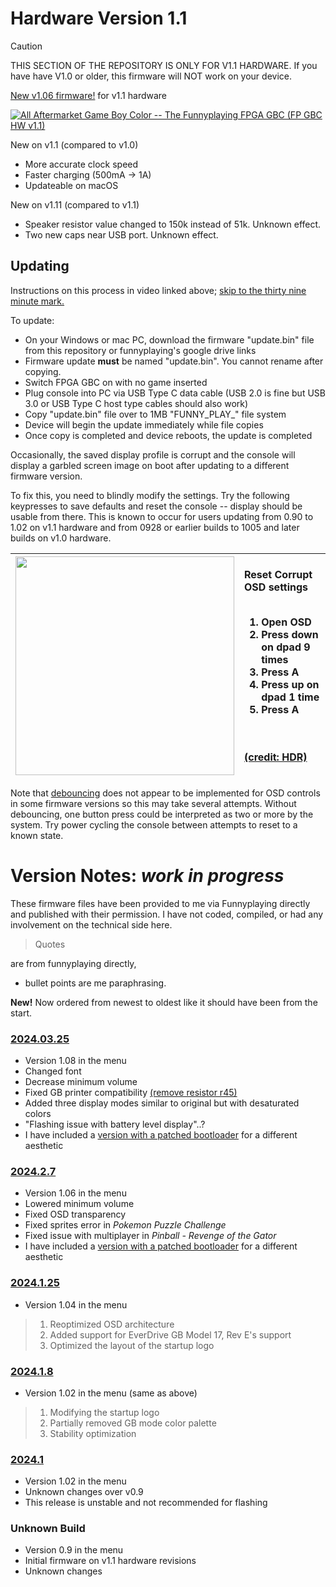 # Hardware Version 1.1

> [!CAUTION]
> THIS SECTION OF THE REPOSITORY IS ONLY FOR V1.1 HARDWARE. If you have have V1.0 or older, this firmware will NOT work on your device. 

[New v1.06 firmware!](2024.2.7/patched_bootlogo) for v1.1 hardware 

[![All Aftermarket Game Boy Color -- The Funnyplaying FPGA GBC (FP GBC HW v1.1)](https://img.youtube.com/vi/YM7wYx_SsRY/0.jpg)](https://www.youtube.com/watch?v=YM7wYx_SsRY)

New on v1.1 (compared to v1.0)
* More accurate clock speed
* Faster charging (500mA -> 1A)
* Updateable on macOS

New on v1.11 (compared to v1.1)
* Speaker resistor value changed to 150k instead of 51k. Unknown effect.
* Two new caps near USB port. Unknown effect. 
 
## Updating

Instructions on this process in video linked above; [skip to the thirty nine minute mark.](https://youtu.be/YM7wYx_SsRY&t=2341)

To update: 
* On your Windows or mac PC, download the firmware "update.bin" file from this repository or funnyplaying's google drive links
* Firmware update **must** be named "update.bin". You cannot rename after copying.
* Switch FPGA GBC on with no game inserted
* Plug console into PC via USB Type C data cable (USB 2.0 is fine but USB 3.0 or USB Type C host type cables should also work)
* Copy "update.bin" file over to 1MB "FUNNY_PLAY_" file system
* Device will begin the update immediately while file copies
* Once copy is completed and device reboots, the update is completed

Occasionally, the saved display profile is corrupt and the console will display a garbled screen image on boot after updating to a different firmware version. 

To fix this, you need to blindly modify the settings. Try the following keypresses to save defaults and reset the console -- display should be usable from there. This is known to occur for users updating from 0.90 to 1.02 on v1.1 hardware and from 0928 or earlier builds to 1005 and later builds on v1.0 hardware. 

| [<img src="../media/purple_screen.jpg" width="350" />](../media/purple_screen.jpg) | Reset Corrupt OSD settings<br><br><ol><li>Open OSD</li><li>Press down on dpad 9 times</li><li>Press A</li><li>Press up on dpad 1 time</li><li>Press A</li></ol><br><br>[(credit: HDR)](https://twitter.com/MartinRefseth) |
| :---: | :--- |

Note that [debouncing](https://www.techtarget.com/whatis/definition/debouncing) does not appear to be implemented for OSD controls in some firmware versions so this may take several attempts. Without debouncing, one button press could be interpreted as two or more by the system. Try power cycling the console between attempts to reset to a known state. 

# Version Notes: *work in progress*

These firmware files have been provided to me via Funnyplaying directly and published with their permission. I have not coded, compiled, or had any involvement on the technical side here. 

> Quotes

are from funnyplaying directly, 

* bullet points are me paraphrasing.

**New!** Now ordered from newest to oldest like it should have been from the start.

### [2024.03.25](2024.03.25)
* Version 1.08 in the menu
* Changed font
* Decrease minimum volume
* Fixed GB printer compatibility [(remove resistor r45)](2024.03.25/R45.png)
* Added three display modes similar to original but with desaturated colors
* "Flashing issue with battery level display"..?
* I have included a [version with a patched bootloader](2024.03.25/patched_bootlogo) for a different aesthetic

### [2024.2.7](2024.2.7)
* Version 1.06 in the menu
* Lowered minimum volume
* Fixed OSD transparency
* Fixed sprites error in *Pokemon Puzzle Challenge*
* Fixed issue with multiplayer in *Pinball - Revenge of the Gator*
* I have included a [version with a patched bootloader](2024.2.7/patched_bootlogo) for a different aesthetic

### [2024.1.25](2024.1.25)
* Version 1.04 in the menu
> 1. Reoptimized OSD architecture
> 2. Added support for EverDrive GB Model 17, Rev E's support
> 3. Optimized the layout of the startup logo

### [2024.1.8](2024.1.8)
* Version 1.02 in the menu (same as above)
> 1. Modifying the startup logo
> 2. Partially removed GB mode color palette
> 3. Stability optimization

### [2024.1](2024.1)
* Version 1.02 in the menu
* Unknown changes over v0.9
* This release is unstable and not recommended for flashing

### Unknown Build
* Version 0.9 in the menu
* Initial firmware on v1.1 hardware revisions
* Unknown changes